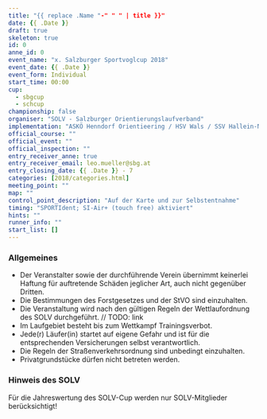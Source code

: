 ```yaml
---
title: "{{ replace .Name "-" " " | title }}"
date: {{ .Date }}
draft: true
skeleton: true
id: 0
anne_id: 0
event_name: "x. Salzburger Sportvoglcup 2018"
event_date: {{ .Date }}
event_form: Individual
start_time: 00:00
cup:
  - sbgcup
  - schcup
championship: false
organiser: "SOLV - Salzburger Orientierungslaufverband"
implementation: "ASKÖ Henndorf Orientieering / HSV Wals / SSV Hallein-Neualm" 
official_course: ""
official_event: ""
official_inspection: ""
entry_receiver_anne: true
entry_receiver_email: leo.mueller@sbg.at
entry_closing_date: {{ .Date }} - 7
categories: [2018/categories.html]
meeting_point: ""
map: ""
control_point_description: "Auf der Karte und zur Selbstentnahme"
timing: "SPORTIdent; SI-Air+ (touch free) aktiviert"
hints: ""
runner_info: ""
start_list: []
---
```


### Allgemeines

- Der Veranstalter sowie der durchführende Verein übernimmt keinerlei Haftung für auftretende Schäden jeglicher Art, auch nicht gegenüber Dritten.
- Die Bestimmungen des Forstgesetzes und der StVO sind einzuhalten.
- Die Veranstaltung wird nach den gültigen Regeln der Wettlaufordnung des SOLV durchgeführt. // TODO: link
- Im Laufgebiet besteht bis zum Wettkampf Trainingsverbot.
- Jede(r) Läufer(in) startet auf eigene Gefahr und ist für die entsprechenden Versicherungen selbst verantwortlich.
- Die Regeln der Straßenverkehrsordnung sind unbedingt einzuhalten.
- Privatgrundstücke dürfen nicht betreten werden.

### Hinweis des SOLV
Für die Jahreswertung des SOLV-Cup werden nur SOLV-Mitglieder berücksichtigt!